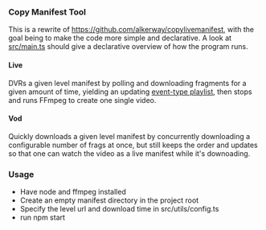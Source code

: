 ### Copy Manifest Tool

This is a rewrite of https://github.com/alkerway/copylivemanifest, with the goal being to make the code more simple and declarative. A look at [src/main.ts](src/main.ts) should give a declarative overview of how the program runs.

#### Live

DVRs a given level manifest by polling and downloading fragments for a given amount of time, yielding an updating 
[event-type playlist](https://developer.apple.com/documentation/http_live_streaming/example_playlists_for_http_live_streaming/event_playlist_construction),
then stops and runs FFmpeg to create one single video.

#### Vod

Quickly downloads a given level manifest by concurrently downloading a configurable number of frags at once,
but still keeps the order and updates so that one can watch the video as a live manifest while it's downoading.

### Usage

* Have node and ffmpeg installed
* Create an empty manifest directory in the project root
* Specify the level url and download time in src/utils/config.ts
* run npm start
